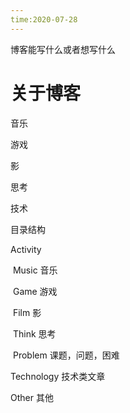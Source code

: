 ```yaml
---
time:2020-07-28
---
```


博客能写什么或者想写什么



# 关于博客

音乐

游戏

影

思考

技术







目录结构

Activity

​		Music 音乐

​		Game 游戏

​		Film 影

​		Think 思考

​					Problem 课题，问题，困难



Technology  技术类文章



Other  其他

